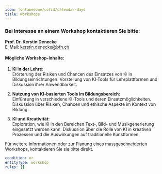```yaml
---
icon: fontawesome/solid/calendar-days
title: Workshops
---
```


### Bei Interesse an einem Workshop kontaktieren Sie bitte:

**Prof. Dr. Kerstin Denecke**  
E-Mail: [kerstin.denecke@bfh.ch](mailto:kerstin.denecke@bfh.ch?subject=Website%20Anfrage%20Workshop)

#### Mögliche Workshop-Inhalte:

1. **KI in der Lehre:**  
   Erörterung der Risiken und Chancen des Einsatzes von KI in Bildungseinrichtungen. Vorstellung von KI-Tools für Lehrplattformen und Diskussion ihrer Anwendbarkeit.

2. **Nutzung von KI-basierten Tools im Bildungsbereich:**  
   Einführung in verschiedene KI-Tools und deren Einsatzmöglichkeiten. Diskussion über Risiken, Chancen und ethische Aspekte im Kontext von Bildung.

3. **KI und Kreativität:**  
   Exploration, wie KI in den Bereichen Text-, Bild- und Musikgenerierung eingesetzt werden kann. Diskussion über die Rolle von KI in kreativen Prozessen und die Auswirkungen auf traditionelle Kunstformen.

Für weitere Informationen oder zur Planung eines massgeschneiderten Workshops, kontaktieren Sie sie bitte direkt.


```yaml
condition: or
entityType: workshop
rules: []
```

